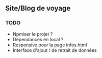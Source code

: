 ## Site/Blog de voyage ##

### TODO ###

- Npmiser le projet ?
- Dépendances en local ?
- Responsive pour la page infos.html
- Interface d'ajout / de retrait de données 
